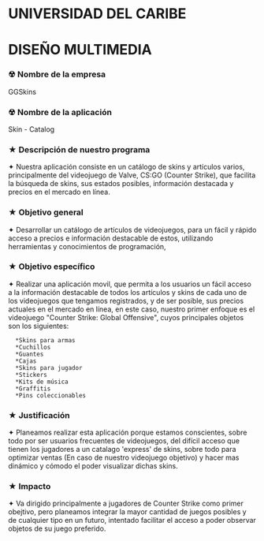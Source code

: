    # UNIVERSIDAD DEL CARIBE
   # DISEÑO MULTIMEDIA
   
### ☢ Nombre de la empresa
<p>GGSkins</p>

### ☢ Nombre de la aplicación
<p>Skin - Catalog</p>

### ★ Descripción de nuestro programa
<p> ✦ Nuestra aplicación consiste en un catálogo de skins y artículos varios, principalmente del videojuego de Valve, CS:GO (Counter Strike), que facilita la búsqueda de skins, sus estados posibles, información destacada y precios en el mercado en línea.</p>

### ★ Objetivo general
<p> ✦ Desarrollar un catálogo de artículos de videojuegos, para un fácil y rápido acceso a precios e información destacable de estos, utilizando herramientas y conocimientos de programación, </p>

### ★ Objetivo específico
<p> ✦ Realizar una aplicación movil, que permita a los usuarios un fácil acceso a la información destacable de todos los artículos y skins de cada uno de los videojuegos que tengamos registrados, y de ser posible, sus precios actuales en el mercado en línea, en este caso, nuestro primer enfoque es el videojuego "Counter Strike: Global Offensive", cuyos principales objetos son los siguientes:</p> 

      *Skins para armas
      *Cuchillos
      *Guantes
      *Cajas
      *Skins para jugador
      *Stickers
      *Kits de música
      *Graffitis
      *Pins coleccionables
     
### ★ Justificación
<p> ✦ Planeamos realizar esta aplicación porque estamos conscientes, sobre todo por ser usuarios frecuentes de videojuegos, del difícil acceso que tienen los jugadores a un catalago 'express' de skins, sobre todo para optimizar ventas (En caso de nuestro videojuego objetivo) y hacer mas dinámico y cómodo el poder visualizar dichas skins.</p>

### ★ Impacto
<p> ✦ Va dirigido principalmente a jugadores de Counter Strike como primer obejtivo, pero planeamos integrar la mayor cantidad de juegos posibles y de cualquier tipo en un futuro, intentado facilitar el acceso a poder observar objetos de su juego preferido.</p>









